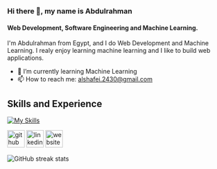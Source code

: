 ### Hi there 👋, my name is Abdulrahman
#### Web Development, Software Engineering and Machine Learning.
I'm Abdulrahman from Egypt, and I do Web Development and Machine Learning. I realy enjoy learning machine learning and I like to build web applications.

- 🌱 I’m currently learning Machine Learning
- 📫 How to reach me: alshafei.2430@gmail.com

## Skills and Experience
[![My Skills](https://skillicons.dev/icons?i=react,js,html,css,tailwind,nodejs,express,flask,python,java,mongo,postgres,docker,firebase,heroku,tensorflow,git,github,vscode&perline=7)](https://skillicons.dev)

[<img src='https://cdn.jsdelivr.net/npm/simple-icons@3.0.1/icons/github.svg' alt='github' height='40'>](https://github.com/Alshafei2430)  [<img src='https://cdn.jsdelivr.net/npm/simple-icons@3.0.1/icons/linkedin.svg' alt='linkedin' height='40'>](https://www.linkedin.com/in/https://www.linkedin.com/in/shafei00//)  [<img src='https://cdn.jsdelivr.net/npm/simple-icons@3.0.1/icons/icloud.svg' alt='website' height='40'>](https://blissful-raman-0a2228.netlify.app/)
 
![GitHub streak stats](https://github-readme-streak-stats.herokuapp.com/?user=Alshafei2430)
